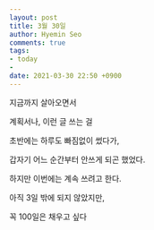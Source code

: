 ```yaml
---
layout: post
title: 3월 30일
author: Hyemin Seo
comments: true
tags:
- today
- 
date: 2021-03-30 22:50 +0900
---
```


지금까지 살아오면서

계획서나, 이런 글 쓰는 걸

초반에는 하루도 빠짐없이 썼다가,

갑자기 어느 순간부터 안쓰게 되곤 했었다.

하지만 이번에는 계속 쓰려고 한다.

아직 3일 밖에 되지 않았지만,

꼭 100일은 채우고 싶다


